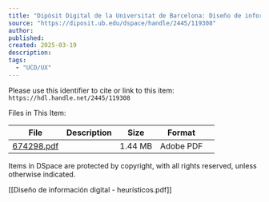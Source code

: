 ```yaml
---
title: "Dipòsit Digital de la Universitat de Barcelona: Diseño de información digital: revision y clasificación de indicadores heurísticos para contenidos web"
source: "https://diposit.ub.edu/dspace/handle/2445/119308"
author:
published:
created: 2025-03-19
description:
tags:
  - "UCD/UX"
---
```

Please use this identifier to cite or link to this item: `https://hdl.handle.net/2445/119308`

  

Files in This Item:

| File | Description | Size | Format |  |
| --- | --- | --- | --- | --- |
| [674298.pdf](https://diposit.ub.edu/dspace/bitstream/2445/119308/1/674298.pdf) |  | 1.44 MB | Adobe PDF |  |

Items in DSpace are protected by copyright, with all rights reserved, unless otherwise indicated.

  [[Diseño de información digital - heurísticos.pdf]]